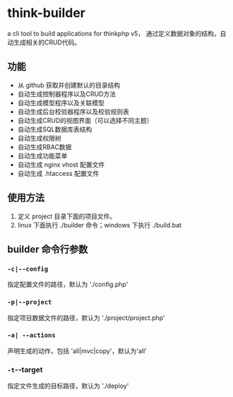 # think-builder
a cli tool to build applications for thinkphp v5，
通过定义数据对象的结构，自动生成相关的CRUD代码。

## 功能
* 从 github 获取并创建默认的目录结构
* 自动生成控制器程序以及CRUD方法
* 自动生成模型程序以及关联模型
* 自动生成后台校验器程序以及校验规则表
* 自动生成CRUD的视图界面（可以选择不同主题）
* 自动生成SQL数据库表结构
* 自动生成权限树
* 自动生成RBAC数据
* 自动生成功能菜单
* 自动生成 nginx vhost 配置文件
* 自动生成 .htaccess 配置文件

## 使用方法
1. 定义 project 目录下面的项目文件。
2. linux 下面执行 ./builder 命令；windows 下执行 ./build.bat

## builder 命令行参数
### `-c|--config`
指定配置文件的路径，默认为 './config.php'

### `-p|--project`
指定项目数据文件的路径，默认为 './project/project.php'

### `-a| --actions`
声明生成的动作，包括 'all|mvc|copy'，默认为'all'

### `-t`--target
指定文件生成的目标路径，默认为 './deploy'